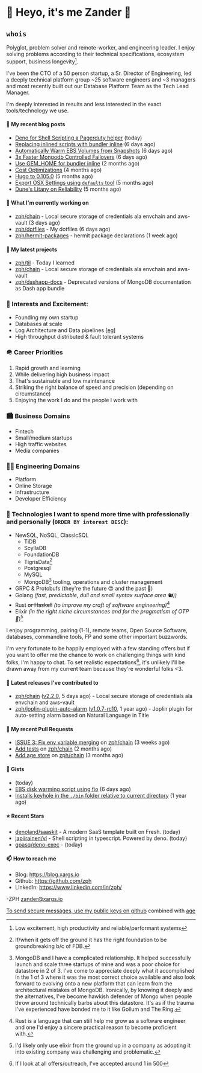 # 👋 Heyo, it's me Zander 👋

## `whois`
Polyglot, problem solver and remote-worker, and engineering leader.  I enjoy solving problems according to their technical specifications, ecosystem support, business longevity[^1].

I've been the CTO of a 50 person startup, a Sr. Director of Engineering, led a deeply technical
platform group ~25 software engineers and ~3 managers and most recently built out our
Database Platform Team as the Tech Lead Manager.

I'm deeply interested in results and less interested in the exact tools/technology we use.

#### 📜 My recent blog posts

- [Deno for Shell Scripting a Pagerduty helper](https://blog.xargs.io/post/2023-04-12-deno-for-shell-scripting-a-pagerduty-helper/) (today)
- [Replacing inlined scripts with bundler inline](https://blog.xargs.io/post/2023-04-07-replacing-inlined-scripts-with-bundler-inline/) (6 days ago)
- [Automatically Warm EBS Volumes from Snapshots](https://blog.xargs.io/post/2023-04-06-automatically-warm-ebs-volumes-from-snapshots/) (6 days ago)
- [3x Faster Mongodb Controlled Failovers](https://blog.xargs.io/post/2023-04-06-3x-faster-mongod-controlled-failovers/) (6 days ago)
- [Use GEM_HOME for bundler inline](https://blog.xargs.io/post/2023-01-28-use-gem-home-for-bundler-inline/) (2 months ago)
- [Cost Optimizations](https://blog.xargs.io/post/2022-11-22-cost-optimizations/) (4 months ago)
- [Hugo to 0.105.0](https://blog.xargs.io/post/2022-11-05-try-out-mermaid/) (5 months ago)
- [Export OSX Settings using `defaults` tool](https://blog.xargs.io/post/2022-11-02-export-osx-settings-using-defaults/) (5 months ago)
- [Dune&#39;s Litany on Reliability](https://blog.xargs.io/post/2022-11-02-dune-s-litany-on-reliability/) (5 months ago)

#### 👷 What I'm currently working on

- [zph/chain](https://github.com/zph/chain) - Local secure storage of credentials ala envchain and aws-vault (3 days ago)
- [zph/dotfiles](https://github.com/zph/dotfiles) - My dotfiles (6 days ago)
- [zph/hermit-packages](https://github.com/zph/hermit-packages) - hermit package declarations (1 week ago)

#### 🌱 My latest projects

- [zph/til](https://github.com/zph/til) - Today I learned
- [zph/chain](https://github.com/zph/chain) - Local secure storage of credentials ala envchain and aws-vault
- [zph/dashapp-docs](https://github.com/zph/dashapp-docs) - Deprecated versions of MongoDB documentation as Dash app bundle

### 📖 Interests and Excitement:
* Founding my own startup
* Databases at scale
* Log Architecture and Data pipelines [[eg](https://engineering.linkedin.com/distributed-systems/log-what-every-software-engineer-should-know-about-real-time-datas-unifying)]
* High throughput distributed & fault tolerant systems

### 🪖 Career Priorities
1. Rapid growth and learning
2. While delivering high business impact
3. That's sustainable and low maintenance
4. Striking the right balance of speed and precision (depending on circumstance)
5. Enjoying the work I do and the people I work with

### 🏙 Business Domains
* Fintech
* Small/medium startups
* High traffic websites
* Media companies

### 👨‍💻 Engineering Domains
* Platform
* Online Storage
* Infrastructure
* Developer Efficiency

### 🏫 Technologies I want to spend more time with professionally and personally (`ORDER BY interest DESC`):

* NewSQL, NoSQL, ClassicSQL
	* TiDB
	* ScyllaDB
	* FoundationDB
	* TigrisData[^tigris]
	* Postgresql
	* MySQL
  * MongoDB[^love-hate] tooling, operations and cluster management
* GRPC & Protobufs (they're the future 😍 and the past 🤔)
* Golang *(fast, predictable, dull and small syntax surface area 🐿️))*
* Rust ~~or Haskell~~ *(to improve my craft of software engineering)*[^rust]
* Elixir *(in the right niche circumstances and for the pragmatism of  OTP 🔮)*[^elixir]

I enjoy programming, pairing (1-1), remote teams, Open Source Software, databases, commandline tools, FP and some other important buzzwords.

I'm very fortunate to be happily employed with a few standing offers but if you want to offer me the chance to work on challenging things with kind folks, I'm happy to chat. To set realistic expectations[^hiring-odds], it's unlikely I'll be drawn away from my current team because they're wonderful folks &lt;3.

#### 🔭 Latest releases I've contributed to

- [zph/chain](https://github.com/zph/chain) ([v2.2.0](https://github.com/zph/chain/releases/tag/v2.2.0), 5 days ago) - Local secure storage of credentials ala envchain and aws-vault
- [zph/joplin-plugin-auto-alarm](https://github.com/zph/joplin-plugin-auto-alarm) ([v1.0.7-rc10](https://github.com/zph/joplin-plugin-auto-alarm/releases/tag/v1.0.7-rc10), 1 year ago) - Joplin plugin for auto-setting alarm based on Natural Language in Title

#### 🔨 My recent Pull Requests

- [ISSUE 3: Fix env variable merging](https://github.com/zph/chain/pull/6) on [zph/chain](https://github.com/zph/chain) (3 weeks ago)
- [Add tests](https://github.com/zph/chain/pull/2) on [zph/chain](https://github.com/zph/chain) (2 months ago)
- [Add age store](https://github.com/zph/chain/pull/1) on [zph/chain](https://github.com/zph/chain) (3 months ago)

#### 📓 Gists

- [](https://gist.github.com/790e9259a9afa4ab7741a493994d8fa8) (today)
- [EBS disk warming script using fio](https://gist.github.com/5935caeeebc001e2af38f087da19d5af) (6 days ago)
- [Installs keyhole in the `./bin` folder relative to current directory](https://gist.github.com/717f627c2a914ebf28c9a58a23883879) (1 year ago)

#### ⭐ Recent Stars

- [denoland/saaskit](https://github.com/denoland/saaskit) - A modern SaaS template built on Fresh. (today)
- [japiirainen/vl](https://github.com/japiirainen/vl) - Shell scripting in typescript. Powered by deno. (today)
- [gpasq/deno-exec](https://github.com/gpasq/deno-exec) -  (today)

#### 📫 How to reach me

- Blog: https://blog.xargs.io
- Github: https://github.com/zph
- LinkedIn: https://www.linkedin.com/in/zph/

-ZPH [zander@xargs.io](mailto:zander@xargs.io)

[To send secure messages, use my public keys on github](https://github.com/zph.keys) combined with [age](https://github.com/FiloSottile/age)

[^1]: Low excitement, high productivity and reliable/performant systems
[^confs]: I've stopped attending conferences due to competing life responsibilities and the talks ceasing to introduce as much novel and challenging content for me
[^hiring-odds]: If I look at all offers/outreach, I've accepted around 1 in 500
[^clojure]: It remains a niche language that I really enjoyed as a practitioner but I'd be reluctant to found a company on it
[^elixir]: I'd likely only use elixir from the ground up in a company as adopting it into existing company was challenging and problematic.
[^rust]: Rust is a language that can still help me grow as a software engineer and one I'd enjoy a sincere practical reason to become proficient with.
[^mongodb]: Hundreds of TB cluster on EC2 for v3.x with strict reliability requirements and having to solve hard scaling problems including working around architectural limitations of the db itself by dropping down to reading the db code.
[^tigris]: If/when it gets off the ground it has the right foundation to be groundbreaking b/c of FDB.
[^love-hate]: MongoDB and I have a complicated relationship. It helped successfully launch and scale three startups of mine and was a poor choice for datastore in 2 of 3. I've come to appreciate deeply what it accomplished in the 1 of 3 where it was the most correct choice available and also look forward to evolving onto a new platform that can learn from the architectural mistakes of MongoDB. Ironically, by knowing it deeply and the alternatives, I've become hawkish defender of Mongo when people throw around technically barbs about this datastore. It's as if the trauma I've experienced have bonded me to it like Gollum and The Ring.



